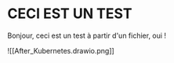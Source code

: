 # CECI EST UN TEST
Bonjour, ceci est un test à partir d'un fichier, oui !

![[After_Kubernetes.drawio.png]]
